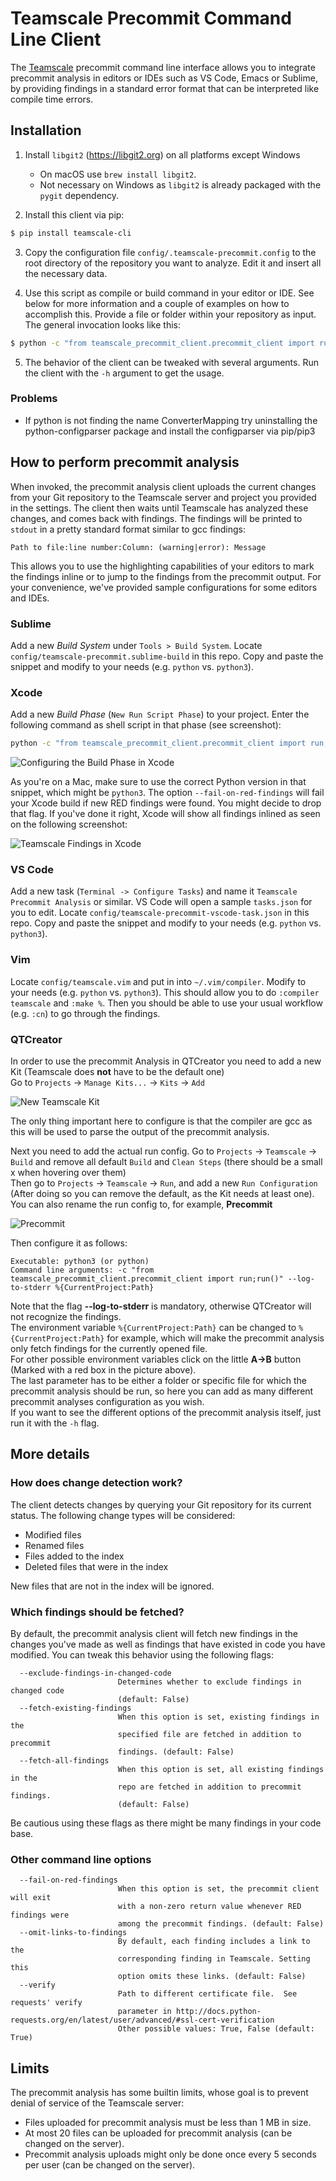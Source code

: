 # Teamscale Precommit Command Line Client

The [Teamscale](https://teamscale.com) precommit command line interface allows you to integrate precommit analysis in editors or IDEs such as VS Code, Emacs or Sublime, by providing findings in a standard error format that can be interpreted like compile time errors.


## Installation

1. Install ```libgit2``` (https://libgit2.org) on all platforms except Windows
    - On macOS use `brew install libgit2`.
    - Not necessary on Windows as ```libgit2``` is already packaged with the ```pygit``` dependency.

2. Install this client via pip:
 ```bash
 $ pip install teamscale-cli
 ```

3. Copy the configuration file ```config/.teamscale-precommit.config``` to the root directory of the repository you want to analyze. Edit it and insert all the necessary data.

4. Use this script as compile or build command in your editor or IDE. See below for more information and a couple of examples on how to accomplish this. Provide a file or folder within your repository as input. The general invocation looks like this:

 ```bash
 $ python -c "from teamscale_precommit_client.precommit_client import run;run()" ANY_FILE_OR_FOLDER_IN_YOUR_REPO
 ```

5. The behavior of the client can be tweaked with several arguments. Run the client with the ```-h``` argument to get the usage.

### Problems
- If python is not finding the name ConverterMapping try uninstalling the python-configparser package and install the configparser via pip/pip3

## How to perform precommit analysis

When invoked, the precommit analysis client uploads the current changes from your Git repository to the Teamscale server and project you provided in the settings. The client then waits until Teamscale has analyzed these changes, and comes back with findings.
The findings will be printed to `stdout` in a pretty standard format similar to gcc findings:

`Path to file:line number:Column: (warning|error): Message`

This allows you to use the highlighting capabilities of your editors to mark the findings inline or to jump to the findings from the precommit output. For your convenience, we've provided sample configurations for some editors and IDEs.

### Sublime

Add a new *Build System* under `Tools > Build System`. Locate `config/teamscale-precommit.sublime-build` in this repo. Copy and paste the snippet and modify to your needs (e.g. `python` vs. `python3`).

### Xcode

Add a new *Build Phase* (`New Run Script Phase`) to your project. Enter the following command as shell script in that phase (see screenshot):

```bash
python -c "from teamscale_precommit_client.precommit_client import run;run()" ${SRCROOT} --fail-on-red-findings
```

![Configuring the Build Phase in Xcode](config/xcode_1.png)

As you're on a Mac, make sure to use the correct Python version in that snippet, which might be `python3`. The option `--fail-on-red-findings` will fail your Xcode build if new RED findings were found. You might decide to drop that flag. If you've done it right, Xcode will show all findings inlined as seen on the following screenshot:

![Teamscale Findings in Xcode](config/xcode_2.png)

### VS Code

Add a new task (`Terminal -> Configure Tasks`) and name it `Teamscale Precommit Analysis` or similar. VS Code will open a sample `tasks.json` for you to edit. Locate `config/teamscale-precommit-vscode-task.json` in this repo. Copy and paste the snippet and modify to your needs (e.g. `python` vs. `python3`).

### Vim

Locate `config/teamscale.vim` and put in into `~/.vim/compiler`. Modify to your needs (e.g. `python` vs. `python3`).
This should allow you to do `:compiler teamscale` and `:make %`. Then you should be able to use your usual workflow (e.g. `:cn`) to go through the findings.

### QTCreator
In order to use the precommit Analysis in QTCreator you need to add a new Kit (Teamscale does **not** have to be the default one)  
Go to `Projects` -> `Manage Kits...` -> `Kits` -> `Add`  

![New Teamscale Kit](config/qtcreator_1.png)

The only thing important here to configure is that the compiler are gcc as this will be used to parse the output of the precommit analysis.

Next you need to add the actual run config. Go to `Projects` -> `Teamscale` -> `Build` and remove all default `Build` and `Clean Steps` (there should be a small x when hovering over them)  
Then go to `Projects` -> `Teamscale` -> `Run`, and add a new `Run Configuration` (After doing so you can remove the default, as the Kit needs at least one). You can also rename the run config to, for example,
**Precommit**

![Precommit](config/qtcreator_2.png)

Then configure it as follows:  
```
Executable: python3 (or python)  
Command line arguments: -c "from teamscale_precommit_client.precommit_client import run;run()" --log-to-stderr %{CurrentProject:Path}
```

Note that the flag **--log-to-stderr** is mandatory, otherwise QTCreator will not recognize the findings.  
The environment variable `%{CurrentProject:Path}` can be changed to `%{CurrentProject:Path}` for example, which will make the precommit analysis only fetch findings for the currently opened file.  
For other possible environment variables click on the little **A->B** button (Marked with a red box in the picture above).  
The last parameter has to be either a folder or specific file for which the precommit analysis should be run, so here you can add as many different precommit analyses configuration as you wish.  
If you want to see the different options of the precommit analysis itself, just run it with the `-h` flag.

## More details

### How does change detection work?

The client detects changes by querying your Git repository for its current status. The following change types will be considered:

- Modified files
- Renamed files
- Files added to the index
- Deleted files that were in the index

New files that are not in the index will be ignored.

### Which findings should be fetched?

By default, the precommit analysis client will fetch new findings in the changes you've made as well as findings that have existed in code you have modified. You can tweak this behavior using the following flags:

```
  --exclude-findings-in-changed-code
                        Determines whether to exclude findings in changed code
                        (default: False)
  --fetch-existing-findings
                        When this option is set, existing findings in the
                        specified file are fetched in addition to precommit
                        findings. (default: False)
  --fetch-all-findings
                        When this option is set, all existing findings in the
                        repo are fetched in addition to precommit findings.
                        (default: False)
```

Be cautious using these flags as there might be many findings in your code base.

### Other command line options

```
  --fail-on-red-findings
                        When this option is set, the precommit client will exit
                        with a non-zero return value whenever RED findings were
                        among the precommit findings. (default: False)
  --omit-links-to-findings
                        By default, each finding includes a link to the
                        corresponding finding in Teamscale. Setting this
                        option omits these links. (default: False)
  --verify
                        Path to different certificate file.  See requests' verify
                        parameter in http://docs.python-requests.org/en/latest/user/advanced/#ssl-cert-verification
                        Other possible values: True, False (default: True)
```

## Limits

The precommit analysis has some builtin limits, whose goal is to prevent denial of service of the Teamscale server:

- Files uploaded for precommit analysis must be less than 1 MB in size.
- At most 20 files can be uploaded for precommit analysis (can be changed on the server).
- Precommit analysis uploads might only be done once every 5 seconds per user (can be changed on the server).
